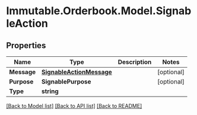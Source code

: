 # Immutable.Orderbook.Model.SignableAction

## Properties

 Name        | Type                                                  | Description | Notes      
-------------|-------------------------------------------------------|-------------|------------
 **Message** | [**SignableActionMessage**](SignableActionMessage.md) |             | [optional] 
 **Purpose** | **SignablePurpose**                                   |             | [optional] 
 **Type**    | **string**                                            |             |

[[Back to Model list]](../README.md#documentation-for-models) [[Back to API list]](../README.md#documentation-for-api-endpoints) [[Back to README]](../README.md)

